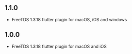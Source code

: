 ## 1.1.0

* FreeTDS 1.3.18 flutter plugin for macOS, iOS and windows

## 1.0.0

* FreeTDS 1.3.18 flutter plugin for macOS and iOS
